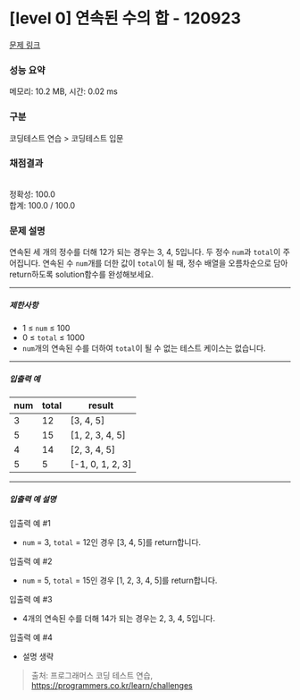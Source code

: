 # [level 0] 연속된 수의 합 - 120923 

[문제 링크](https://school.programmers.co.kr/learn/courses/30/lessons/120923) 

### 성능 요약

메모리: 10.2 MB, 시간: 0.02 ms

### 구분

코딩테스트 연습 > 코딩테스트 입문

### 채점결과

<br/>정확성: 100.0<br/>합계: 100.0 / 100.0

### 문제 설명

<p style="user-select: auto;">연속된 세 개의 정수를 더해 12가 되는 경우는 3, 4, 5입니다. 두 정수 <code style="user-select: auto;">num</code>과 <code style="user-select: auto;">total</code>이 주어집니다. 연속된 수 <code style="user-select: auto;">num</code>개를 더한 값이 <code style="user-select: auto;">total</code>이 될 때, 정수 배열을 오름차순으로 담아 return하도록 solution함수를 완성해보세요.</p>

<hr style="user-select: auto;">

<h5 style="user-select: auto;">제한사항</h5>

<ul style="user-select: auto;">
<li style="user-select: auto;">1 ≤ <code style="user-select: auto;">num</code> ≤ 100</li>
<li style="user-select: auto;">0 ≤ <code style="user-select: auto;">total</code> ≤ 1000</li>
<li style="user-select: auto;"><code style="user-select: auto;">num</code>개의 연속된 수를 더하여 <code style="user-select: auto;">total</code>이 될 수 없는 테스트 케이스는 없습니다.</li>
</ul>

<hr style="user-select: auto;">

<h5 style="user-select: auto;">입출력 예</h5>
<table class="table" style="user-select: auto;">
        <thead style="user-select: auto;"><tr style="user-select: auto;">
<th style="user-select: auto;">num</th>
<th style="user-select: auto;">total</th>
<th style="user-select: auto;">result</th>
</tr>
</thead>
        <tbody style="user-select: auto;"><tr style="user-select: auto;">
<td style="user-select: auto;">3</td>
<td style="user-select: auto;">12</td>
<td style="user-select: auto;">[3, 4, 5]</td>
</tr>
<tr style="user-select: auto;">
<td style="user-select: auto;">5</td>
<td style="user-select: auto;">15</td>
<td style="user-select: auto;">[1, 2, 3, 4, 5]</td>
</tr>
<tr style="user-select: auto;">
<td style="user-select: auto;">4</td>
<td style="user-select: auto;">14</td>
<td style="user-select: auto;">[2, 3, 4, 5]</td>
</tr>
<tr style="user-select: auto;">
<td style="user-select: auto;">5</td>
<td style="user-select: auto;">5</td>
<td style="user-select: auto;">[-1, 0, 1, 2, 3]</td>
</tr>
</tbody>
      </table>
<hr style="user-select: auto;">

<h5 style="user-select: auto;">입출력 예 설명</h5>

<p style="user-select: auto;">입출력 예 #1</p>

<ul style="user-select: auto;">
<li style="user-select: auto;"><code style="user-select: auto;">num</code> = 3, <code style="user-select: auto;">total</code> = 12인 경우 [3, 4, 5]를 return합니다.</li>
</ul>

<p style="user-select: auto;">입출력 예 #2</p>

<ul style="user-select: auto;">
<li style="user-select: auto;"><code style="user-select: auto;">num</code> = 5, <code style="user-select: auto;">total</code> = 15인 경우 [1, 2, 3, 4, 5]를 return합니다.</li>
</ul>

<p style="user-select: auto;">입출력 예 #3</p>

<ul style="user-select: auto;">
<li style="user-select: auto;">4개의 연속된 수를 더해 14가 되는 경우는 2, 3, 4, 5입니다.</li>
</ul>

<p style="user-select: auto;">입출력 예 #4</p>

<ul style="user-select: auto;">
<li style="user-select: auto;">설명 생략</li>
</ul>


> 출처: 프로그래머스 코딩 테스트 연습, https://programmers.co.kr/learn/challenges